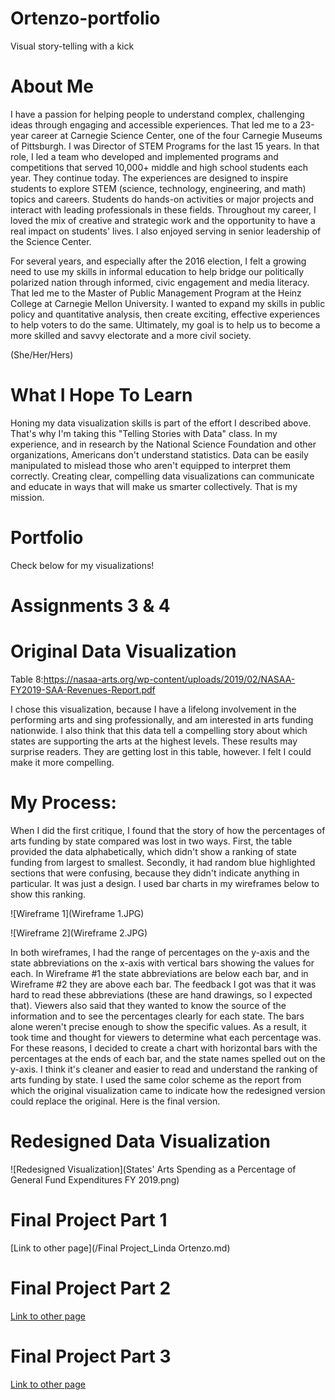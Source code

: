 # Ortenzo-portfolio
Visual story-telling with a kick

# About Me
I have a passion for helping people to understand complex, challenging ideas through engaging and accessible experiences. That led me to a 23-year career at Carnegie Science Center, one of the four Carnegie Museums of Pittsburgh. I was Director of STEM Programs for the last 15 years. In that role, I led a team who developed and implemented programs and competitions that served 10,000+ middle and high school students each year. They continue today. The experiences are designed to inspire students to explore STEM (science, technology, engineering, and math) topics and careers. Students do hands-on activities or major projects and interact with leading professionals in these fields. Throughout my career, I loved the mix of creative and strategic work and the opportunity to have a real impact on students' lives. I also enjoyed serving in senior leadership of the Science Center. 

For several years, and especially after the 2016 election, I felt a growing need to use my skills in informal education to help bridge our politically polarized nation through informed, civic engagement and media literacy. That led me to the Master of Public Management Program at the Heinz College at Carnegie Mellon University. I wanted to expand my skills in public policy and quantitative analysis, then create exciting, effective experiences to help voters to do the same. Ultimately, my goal is to help us to become a more skilled and savvy electorate and a more civil society. 

(She/Her/Hers)

# What I Hope To Learn 
Honing my data visualization skills is part of the effort I described above. That's why I'm taking this "Telling Stories with Data" class. In my experience, and in research by the National Science Foundation and other organizations, Americans don't understand statistics. Data can be easily manipulated to mislead those who aren't equipped to interpret them correctly. Creating clear, compelling data visualizations can communicate and educate in ways that will make us smarter collectively. That is my mission.    


# Portfolio
Check below for my visualizations!

# Assignments 3 & 4

# Original Data Visualization 
Table 8:https://nasaa-arts.org/wp-content/uploads/2019/02/NASAA-FY2019-SAA-Revenues-Report.pdf

I chose this visualization, because I have a lifelong involvement in the performing arts and sing professionally, and am interested in arts funding nationwide. I also think that this data tell a compelling story about which states are supporting the arts at the highest levels. These results may surprise readers. They are getting lost in this table, however. I felt I could make it more compelling. 

# My Process: 
When I did the first critique, I found that the story of how the percentages of arts funding by state compared was lost in two ways. First, the table provided the data alphabetically, which didn't show a ranking of state funding from largest to smallest. Secondly, it had random blue highlighted sections that were confusing, because they didn't indicate anything in particular. It was just a design. I used bar charts in my wireframes below to show this ranking. 

![Wireframe 1](Wireframe 1.JPG)

![Wireframe 2](Wireframe 2.JPG)

In both wireframes, I had the range of percentages on the y-axis and the state abbreviations on the x-axis with vertical bars showing the values for each. In Wireframe #1 the state abbreviations are below each bar, and in Wireframe #2 they are above each bar. 
The feedback I got was that it was hard to read these abbreviations (these are hand drawings, so I expected that). Viewers also said that they wanted to know the source of the information and to see the percentages clearly for each state. The bars alone weren't precise enough to show the specific values. As a result, it took time and thought for viewers to determine what each percentage was. For these reasons, I decided to create a chart with horizontal bars with the percentages at the ends of each bar, and the state names spelled out on the y-axis. I think it's cleaner and easier to read and understand the ranking of arts funding by state. I used the same color scheme as the report from which the original visualization came to indicate how the redesigned version could replace the original. Here is the final version. 

# Redesigned Data Visualization 

![Redesigned Visualization](States' Arts Spending as a Percentage of General Fund Expenditures FY 2019.png)

# Final Project Part 1

[Link to other page](/Final Project_Linda Ortenzo.md)

# Final Project Part 2

[Link to other page](/FinalProjectPart2.md)

# Final Project Part 3

[Link to other page](/FinalProjectPart3.md)
